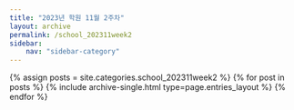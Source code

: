 ```yaml
---
title: "2023년 학원 11월 2주차"
layout: archive
permalink: /school_202311week2
sidebar:
    nav: "sidebar-category"
---
```



{% assign posts = site.categories.school_202311week2 %}
{% for post in posts %} {% include archive-single.html type=page.entries_layout %} {% endfor %}